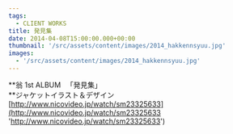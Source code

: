 ```yaml
---
tags:
  - CLIENT WORKS
title: 発見集
date: 2014-04-08T15:00:00.000+00:00
thumbnail: '/src/assets/content/images/2014_hakkennsyuu.jpg'
images:
  - '/src/assets/content/images/2014_hakkennsyuu.jpg'
---
```


**翁 1st ALBUM 　「発見集」  
**ジャケットイラスト＆デザイン  
[http://www.nicovideo.jp/watch/sm23325633](http://www.nicovideo.jp/watch/sm23325633 'http://www.nicovideo.jp/watch/sm23325633')

